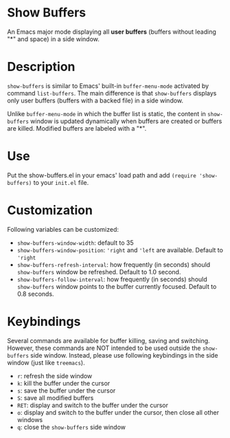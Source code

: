 # Show Buffers
An Emacs major mode displaying all **user buffers** (buffers without leading "*" and space) in a side window.

# Description
`show-buffers` is similar to Emacs' built-in `buffer-menu-mode` activated by command `list-buffers`. The main difference is that `show-buffers` displays only user buffers (buffers with a backed file) in a side window. 

Unlike `buffer-menu-mode` in which the buffer list is static, the content in `show-buffers` window is updated dynamically when buffers are created or buffers are killed. Modified buffers are labeled with a "*".


# Use
Put the show-buffers.el in your emacs' load path and add `(require 'show-buffers)` to your `init.el` file.

# Customization
Following variables can be customized:
- `show-buffers-window-width`: default to 35
- `show-buffers-window-position`: `'right` and `'left` are available. Default to `'right`
- `show-buffers-refresh-interval`: how frequently (in seconds) should `show-buffers` window be refreshed. Default to 1.0 second.
- `show-buffers-follow-interval`: how frequently (in seconds) should `show-buffers` window points to the buffer currently focused. Default to 0.8 seconds.

# Keybindings
Several commands are available for buffer killing, saving and switching. However, these commands
are NOT intended to be used outside the `show-buffers` side window. Instead, please use following keybindings in the side window (just like `treemacs`).

- `r`: refresh the side window
- `k`: kill the buffer under the cursor
- `s`: save the buffer under the cursor
- `S`: save all modified buffers
- `RET`: display and switch to the buffer under the cursor
- `o`: display and switch to the buffer under the cursor, then close all other windows
- `q`: close the `show-buffers` side window
